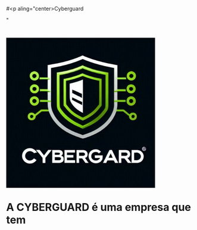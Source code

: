 #<p aling="center>Cyberguard</p> " <h1>
<p aling="center">
<img title="cyberguard" src="https://github.com/jota-araujo/proz/blob/main/portifolio/IMG_20250416_105128.jpg" width="400" heigth"400">
</p>
A CYBERGUARD é uma empresa que tem
